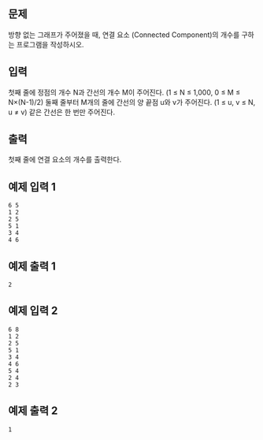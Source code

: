 ## 문제
방향 없는 그래프가 주어졌을 때, 연결 요소 (Connected Component)의 개수를 구하는 프로그램을 작성하시오.

## 입력
첫째 줄에 정점의 개수 N과 간선의 개수 M이 주어진다. (1 ≤ N ≤ 1,000, 0 ≤ M ≤ N×(N-1)/2) 둘째 줄부터 M개의 줄에 간선의 양 끝점 u와 v가 주어진다. (1 ≤ u, v ≤ N, u ≠ v) 같은 간선은 한 번만 주어진다.

## 출력
첫째 줄에 연결 요소의 개수를 출력한다.

## 예제 입력 1 
```
6 5
1 2
2 5
5 1
3 4
4 6
```
## 예제 출력 1 
```
2
```
## 예제 입력 2 
```
6 8
1 2
2 5
5 1
3 4
4 6
5 4
2 4
2 3
```
## 예제 출력 2 
```
1
```